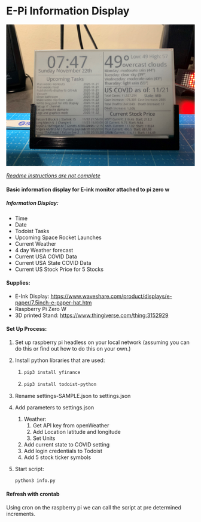 # E-Pi Information Display

<img src="Display.jpg" alt="Display Demo Image" style="zoom:50%;" />



*<u>Readme instructions are not complete</u>*

#### Basic information display for E-ink monitor attached to pi zero w

##### Information Display:

- Time
- Date
- Todoist Tasks
- Upcoming Space Rocket Launches
- Current Weather
- 4 day Weather forecast
- Current USA COVID Data
- Current USA State COVID Data
- Current US Stock Price for 5 Stocks



#### Supplies: 

- E-Ink Display: https://www.waveshare.com/product/displays/e-paper/7.5inch-e-paper-hat.htm
- Raspberry Pi Zero W
- 3D printed Stand: https://www.thingiverse.com/thing:3152929



#### Set Up Process:

1. Set up raspberry pi headless on your local network (assuming you can do this or find out how to do this on your own.)

2. Install python libraries that are used:

   1. ```bash
      pip3 install yfinance
      ```

      

   2. ```bash
      pip3 install todoist-python
      ```

3. Rename settings-SAMPLE.json to settings.json

4. Add parameters to settings.json

   1. Weather: 
      1. Get API key from openWeather
      2. Add Location latitude and longitude
      3. Set Units
   2. Add current state to COVID setting
   3. Add login credentials to Todoist
   4. Add 5 stock ticker symbols

5. Start script: 

   ```bash
   python3 info.py
   ```

   

#### Refresh with crontab

Using cron on the raspberry pi we can call the script at pre determined increments.